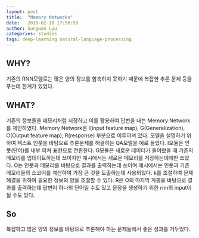 ```yaml
---
layout: post
title:  "Memory Networks"
date:   2018-02-18 17:56:59
author: Sungwon Lyu
categories: studies
tags: deep-learning natural-language-processing
---
```

## WHY? 
기존의 RNN모델로는 많은 양의 정보를 함축하지 못하기 때문에 복잡한 추론 문제 등을 푸는데 한계가 있었다. 

## WHAT?
기존의 정보들을 메모리처럼 저장하고 이를 활용하여 답변을 내는 Memory Network를 제안하였다. Memory Network은 I(input feature map), G(Generalization), O(Output feature map), R(response) 부분으로 이루어져 있다. 모델을 설명하기 위하여 텍스트 인풋을 바탕으로 추론문제를 해결하는 QA모델을 예로 들었다. I모듈은 인풋(단어)를 내부 피쳐 표현으로 전환한다. G모듈은 새로운 데이터가 들어왔을 때 기존의 메모리를 업데이트하는데 쓰이지만 예시에서는 새로운 메모리를 저장하는데에만 쓰였다. O는 인풋과 메모리를 바탕으로 결과를 출력하는데 쓰이며 예시에서는 인풋과 기존 메모리들의 스코어를 계산하여 가장 큰 것을 도출하는데 사용되었다. k를 조절하여 문제 해결을 위하여 필요한 정보의 양을 조절할 수 있다. R은 O의 마지막 계층을 바탕으로 결과를 출력하는데 답변이 하나의 단어일 수도 있고 문장을 생성하기 위한 rnn의 input이 될 수도 있다.  

## So
복잡하고 많은 양의 정보를 바탕으로 추론해야 하는 문제들에서 좋은 성과를 거두었다. 
